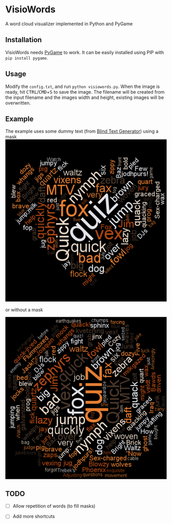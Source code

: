 # VisioWords
A word cloud visualizer implemented in Python and PyGame

## Installation
VisioWords needs [PyGame](https://bitbucket.org/pygame/pygame) to work. It can be easily installed using PIP with `pip install pygame`. 

## Usage
Modify the `config.txt`, and run `python visiowords.py`.
When the image is ready, hit <kbd>CTRL</kbd>/<kbd>CMD</kbd>+<kbd>S</kbd> to save the image. The filename will be created from the input filename and the images width and height, existing images will be overwritten.

## Example
The example uses some dummy text (from [Blind Text Generator](http://www.blindtextgenerator.com)) using a mask
![Example using a mask](example_mask.png)

or without a mask

![Example without a mask](example.png)

## TODO
- [ ] Allow repetition of words (to fill masks)
- [ ] Add more shortcuts

